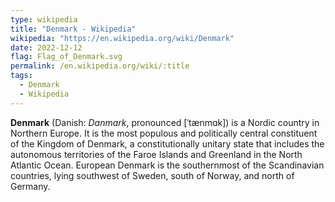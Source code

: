 ```yaml
---
type: wikipedia
title: "Denmark - Wikipedia"
wikipedia: "https://en.wikipedia.org/wiki/Denmark"
date: 2022-12-12
flag: Flag_of_Denmark.svg
permalink: /en.wikipedia.org/wiki/:title
tags:
  - Denmark
  - Wikipedia
---
```

**Denmark** (Danish: *Danmark*, pronounced [ˈtænmɑk]) is a Nordic country in Northern Europe. It is the most populous and politically central constituent of the Kingdom of Denmark, a constitutionally unitary state that includes the autonomous territories of the Faroe Islands and Greenland in the North Atlantic Ocean. European Denmark is the southernmost of the Scandinavian countries, lying southwest of Sweden, south of Norway, and north of Germany.